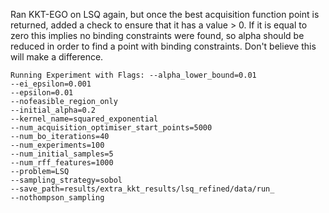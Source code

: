 Ran KKT-EGO on LSQ again, but once the best acquisition function point is returned, added a check to
ensure that it has a value > 0. If it is equal to zero this implies no binding constraints were found,
so alpha should be reduced in order to find a point with binding constraints. Don't believe this will make
a difference.

``` 
Running Experiment with Flags: --alpha_lower_bound=0.01
--ei_epsilon=0.001
--epsilon=0.01
--nofeasible_region_only
--initial_alpha=0.2
--kernel_name=squared_exponential
--num_acquisition_optimiser_start_points=5000
--num_bo_iterations=40
--num_experiments=100
--num_initial_samples=5
--num_rff_features=1000
--problem=LSQ
--sampling_strategy=sobol
--save_path=results/extra_kkt_results/lsq_refined/data/run_
--nothompson_sampling
```
